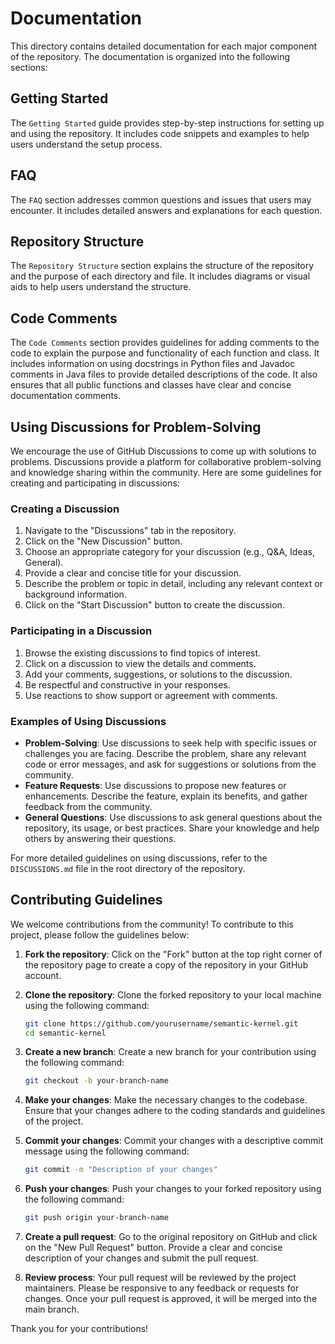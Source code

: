 # Documentation

This directory contains detailed documentation for each major component of the repository. The documentation is organized into the following sections:

## Getting Started

The `Getting Started` guide provides step-by-step instructions for setting up and using the repository. It includes code snippets and examples to help users understand the setup process.

## FAQ

The `FAQ` section addresses common questions and issues that users may encounter. It includes detailed answers and explanations for each question.

## Repository Structure

The `Repository Structure` section explains the structure of the repository and the purpose of each directory and file. It includes diagrams or visual aids to help users understand the structure.

## Code Comments

The `Code Comments` section provides guidelines for adding comments to the code to explain the purpose and functionality of each function and class. It includes information on using docstrings in Python files and Javadoc comments in Java files to provide detailed descriptions of the code. It also ensures that all public functions and classes have clear and concise documentation comments.

## Using Discussions for Problem-Solving

We encourage the use of GitHub Discussions to come up with solutions to problems. Discussions provide a platform for collaborative problem-solving and knowledge sharing within the community. Here are some guidelines for creating and participating in discussions:

### Creating a Discussion

1. Navigate to the "Discussions" tab in the repository.
2. Click on the "New Discussion" button.
3. Choose an appropriate category for your discussion (e.g., Q&A, Ideas, General).
4. Provide a clear and concise title for your discussion.
5. Describe the problem or topic in detail, including any relevant context or background information.
6. Click on the "Start Discussion" button to create the discussion.

### Participating in a Discussion

1. Browse the existing discussions to find topics of interest.
2. Click on a discussion to view the details and comments.
3. Add your comments, suggestions, or solutions to the discussion.
4. Be respectful and constructive in your responses.
5. Use reactions to show support or agreement with comments.

### Examples of Using Discussions

- **Problem-Solving**: Use discussions to seek help with specific issues or challenges you are facing. Describe the problem, share any relevant code or error messages, and ask for suggestions or solutions from the community.
- **Feature Requests**: Use discussions to propose new features or enhancements. Describe the feature, explain its benefits, and gather feedback from the community.
- **General Questions**: Use discussions to ask general questions about the repository, its usage, or best practices. Share your knowledge and help others by answering their questions.

For more detailed guidelines on using discussions, refer to the `DISCUSSIONS.md` file in the root directory of the repository.

## Contributing Guidelines

We welcome contributions from the community! To contribute to this project, please follow the guidelines below:

1. **Fork the repository**: Click on the "Fork" button at the top right corner of the repository page to create a copy of the repository in your GitHub account.

2. **Clone the repository**: Clone the forked repository to your local machine using the following command:
   ```bash
   git clone https://github.com/yourusername/semantic-kernel.git
   cd semantic-kernel
   ```

3. **Create a new branch**: Create a new branch for your contribution using the following command:
   ```bash
   git checkout -b your-branch-name
   ```

4. **Make your changes**: Make the necessary changes to the codebase. Ensure that your changes adhere to the coding standards and guidelines of the project.

5. **Commit your changes**: Commit your changes with a descriptive commit message using the following command:
   ```bash
   git commit -m "Description of your changes"
   ```

6. **Push your changes**: Push your changes to your forked repository using the following command:
   ```bash
   git push origin your-branch-name
   ```

7. **Create a pull request**: Go to the original repository on GitHub and click on the "New Pull Request" button. Provide a clear and concise description of your changes and submit the pull request.

8. **Review process**: Your pull request will be reviewed by the project maintainers. Please be responsive to any feedback or requests for changes. Once your pull request is approved, it will be merged into the main branch.

Thank you for your contributions!
